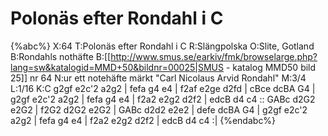 # Polonäs efter Rondahl i C

{%abc%}
X:64
T:Polonäs efter Rondahl i C
R:Slängpolska
O:Slite, Gotland
B:Rondahls nothäfte
B:[[http://www.smus.se/earkiv/fmk/browselarge.php?lang=sw&katalogid=MMD+50&bildnr=00025|SMUS - katalog MMD50 bild 25]] nr 64
N:ur ett notehäfte märkt "Carl Nicolaus Arvid Rondahl"
M:3/4
L:1/16
K:C
g2gf e2c'2 a2g2 | fefa g4 e4 | f2af e2ge d2fd | cBce dcBA G4 |
g2gf e2c'2 a2g2 | fefa g4 e4 | f2a2 e2g2 d2f2 | edcB d4 c4 ::
GABc d2G2 e2G2 | f2G2 d2G2 e2G2 | GABc d2d2 e2e2 | defe dcBA G4 |
g2gf e2c'2 a2g2 | fefa g4 e4 | f2a2 e2g2 d2f2 | edcB d4 c4 :|
{%endabc%}
